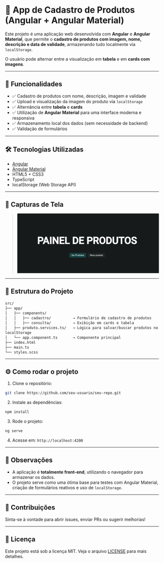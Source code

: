 # 🛒 App de Cadastro de Produtos (Angular + Angular Material)

Este projeto é uma aplicação web desenvolvida com **Angular** e **Angular Material**, que permite o **cadastro de produtos com imagem, nome, descrição e data de validade**, armazenando tudo localmente via `localStorage`.

O usuário pode alternar entre a visualização em **tabela** e em **cards com imagens**.

---

## 🚀 Funcionalidades

- ✅ Cadastro de produtos com nome, descrição, imagem e validade
- ✅ Upload e visualização da imagem do produto via `localStorage`
- ✅ Alternância entre **tabela** e **cards**
- ✅ Utilização de **Angular Material** para uma interface moderna e responsiva
- ✅ Armazenamento local dos dados (sem necessidade de backend)
- ✅ Validação de formulários

---

## 🛠️ Tecnologias Utilizadas

- [Angular](https://angular.io/)
- [Angular Material](https://material.angular.io/)
- HTML5 + CSS3
- TypeScript
- localStorage (Web Storage API)

---

## 📸 Capturas de Tela

> ![Tela Principal](./src/assets/tela-principal.png)

---

## 📁 Estrutura do Projeto

```
src/
├── app/
│   ├── components/
│   │   ├── cadastro/          → Formulário de cadastro de produtos
│   │   ├── consulta/          → Exibição em cards e tabela
│   ├── produto.services.ts/   → Lógica para salvar/buscar produtos no localStorage
│   └── app.component.ts       → Componente principal
├── index.html
├── main.ts
└── styles.scss
```

---

## ⚙️ Como rodar o projeto

1. Clone o repositório:

```bash
git clone https://github.com/seu-usuario/seu-repo.git
```

2. Instale as dependências:

```bash
npm install
```

3. Rode o projeto:

```bash
ng serve
```

4. Acesse em: `http://localhost:4200`

---

## 📌 Observações

- A aplicação é **totalmente front-end**, utilizando o navegador para armazenar os dados.
- O projeto serve como uma ótima base para testes com Angular Material, criação de formulários reativos e uso de `localStorage`.

---

## 🤝 Contribuições

Sinta-se à vontade para abrir issues, enviar PRs ou sugerir melhorias!

---

## 📄 Licença

Este projeto está sob a licença MIT. Veja o arquivo [LICENSE](LICENSE) para mais detalhes.
